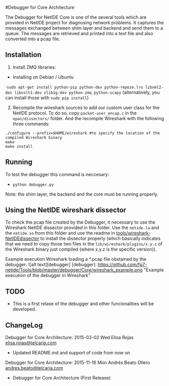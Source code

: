 #Debugger for Core Architecture

The Debugger for NetIDE Core is one of the several tools which are provided in NetIDE project for diagnosing network problems. It captures the messages exchanged between shim layer and backend and send them to a queue. The messages are retrieved and printed into a text file and also converted into a pcap file.


## Installation

1) Install ZMQ libraries:

* Installing on Debian / Ubuntu 

⋅```sudo apt-get install python-pip python-dev python-repoze.lru libxml2-dev libxslt1-dev zlib1g-dev python-zmq python-scapy```
(alternatively, you can install those with ```sudo pip install```)

2) Recompile the wireshark sources to add our custom user class for the NetIDE protocol. To do so, copy ```packet-user_encap.c``` in the ```epan/dissectors/``` folder. And the recompile Wireshark with the following three commands:
```
./configure --prefix=$HOME/wireshark #to specify the location of the compiled Wireshark binary
make
make install
```

## Running

To test the debugger this command is neccesary:
* ```python debugger.py```

Note: the shim layer, the backend and the core must be running properly.

## Using the NetIDE wireshark dissector

To check the pcap file created by the Debugger, it necessary to use the Wireshark NetIDE dissector provided in this folder. Use the ```netide.la``` and the ```netide.so``` from this folder and use the readme in [tools/wireshark-NetIDEdissector](https://github.com/fp7-netide/Tools/tree/master/wireshark-NetIDEdissector) to install the dissector properly (which basically indicates that we need to copy those two files in the ```lib/wireshark/plugins/x.y.z``` of the Wireshark binary just compiled (where x.y.z is the specific version)).

Example execution Wireshark loading a *.pcap file obstained by the debugger:
![alt text][debugger]
[debugger]: https://github.com/fp7-netide/Tools/blob/master/debugger/Core/wireshark_example.png "Example execution of the debugger in Wireshark"

## TODO

* This is a first relase of the debugger and other funcionalities will be developed.


## ChangeLog

Debugger for Core Architecture: 2015-03-02 Wed Elisa Rojas <elisa.rojas@telcaria.com>

   * Updated README.md and support of code from now on

Debugger for Core Architecture: 2015-11-16 Mon Andrés Beato Ollero <andres.beato@telcaria.com>

   * Debugger for Core Architecture (First Release)

